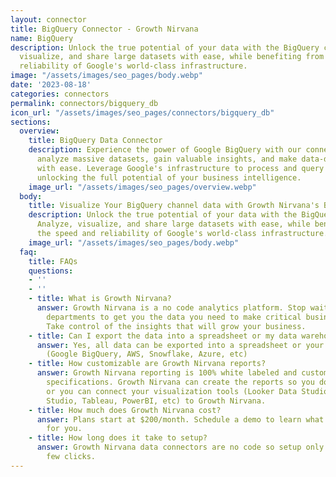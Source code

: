 ```yaml
---
layout: connector
title: BigQuery Connector - Growth Nirvana
name: BigQuery
description: Unlock the true potential of your data with the BigQuery connector. Analyze,
  visualize, and share large datasets with ease, while benefiting from the speed and
  reliability of Google's world-class infrastructure.
image: "/assets/images/seo_pages/body.webp"
date: '2023-08-18'
categories: connectors
permalink: connectors/bigquery_db
icon_url: "/assets/images/seo_pages/connectors/bigquery_db"
sections:
  overview:
    title: BigQuery Data Connector
    description: Experience the power of Google BigQuery with our connector. Seamlessly
      analyze massive datasets, gain valuable insights, and make data-driven decisions
      with ease. Leverage Google's infrastructure to process and query data at scale,
      unlocking the full potential of your business intelligence.
    image_url: "/assets/images/seo_pages/overview.webp"
  body:
    title: Visualize Your BigQuery channel data with Growth Nirvana's BigQuery Connector
    description: Unlock the true potential of your data with the BigQuery connector.
      Analyze, visualize, and share large datasets with ease, while benefiting from
      the speed and reliability of Google's world-class infrastructure.
    image_url: "/assets/images/seo_pages/body.webp"
  faq:
    title: FAQs
    questions:
    - ''
    - ''
    - title: What is Growth Nirvana?
      answer: Growth Nirvana is a no code analytics platform. Stop waiting for other
        departments to get you the data you need to make critical business decisions.
        Take control of the insights that will grow your business.
    - title: Can I export the data into a spreadsheet or my data warehouse?
      answer: Yes, all data can be exported into a spreadsheet or your data warehouse
        (Google BigQuery, AWS, Snowflake, Azure, etc)
    - title: How customizable are Growth Nirvana reports?
      answer: Growth Nirvana reporting is 100% white labeled and customized to your
        specifications. Growth Nirvana can create the reports so you don’t have to
        or you can connect your visualization tools (Looker Data Studio/Google Data
        Studio, Tableau, PowerBI, etc) to Growth Nirvana.
    - title: How much does Growth Nirvana cost?
      answer: Plans start at $200/month. Schedule a demo to learn what plan is best
        for you.
    - title: How long does it take to setup?
      answer: Growth Nirvana data connectors are no code so setup only requires a
        few clicks.
---
```

